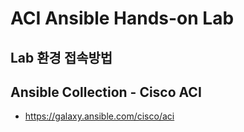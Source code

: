# ACI Ansible Hands-on Lab

## Lab 환경 접속방법

## Ansible Collection - Cisco ACI
- https://galaxy.ansible.com/cisco/aci